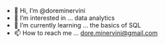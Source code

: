 - 👋 Hi, I’m @doreminervini
- 👀 I’m interested in ... data analytics
- 🌱 I’m currently learning ... the basics of SQL
- 📫 How to reach me ... dore.minervini@gmail.com

<!---
doreminervini/doreminervini is a ✨ special ✨ repository because its `README.md` (this file) appears on your GitHub profile.
You can click the Preview link to take a look at your changes.
--->
